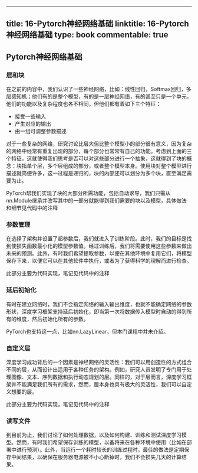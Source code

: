 
---
title: 16-Pytorch神经网络基础
linktitle: 16-Pytorch神经网络基础
type: book
commentable: true
---

## Pytorch神经网络基础

### 层和块

在之前的内容中，我们认识了一些神经网络，比如：线性回归，Softmax回归，多层感知机；他们有的是整个模型，有的是一层神经网络，有的甚至只是一个单元，他们的功能以及复杂程度也各不相同，但他们都有着如下三个特征：

* 接受一些输入
* 产生对应的输出
* 由一组可调整参数描述

对于一些复杂的网络，研究讨论比层大但比整个模型小的部分很有意义，因为复杂的网络中经常有重复出现的部分，每个部分也常常有自己的功能。考虑到上面的三个特征，这就使得我们思考是否可以对这些部分进行一个抽象，这就得到了块的概念：块指单个层，多个层组成的部分，或者整个模型本身。使用块对整个模型进行描述就简便许多，这一过程是递归的，块的内部还可以划分为多个块，直至满足需要为止。

PyTorch帮我们实现了块的大部分所需功能，包括自动求导，我们只需从nn.Module继承并改写其中的一部分就能得到我们需要的块以及模型，具体做法和细节见代码中的注释

### 参数管理

在选择了架构并设置了超参数后，我们就进入了训练阶段。此时，我们的目标是找到使损失函数最小化的模型参数值。经过训练后，我们将需要使用这些参数来做出未来的预测。此外，有时我们希望提取参数，以便在其他环境中复用它们，将模型保存下来，以便它可以在其他软件中执行，或者为了获得科学的理解而进行检查。

此部分主要为代码实现，笔记见代码中的注释

### 延后初始化

有时在建立网络时，我们不会指定网络的输入输出维度，也就不能确定网络的参数形状，深度学习框架支持延后初始化，即当第一次将数据传入模型时自动的得到所有的维度，然后初始化所有的参数。

PyTorch也支持这一点，比如nn.LazyLinear，但本门课程中并未介绍。

### 自定义层

深度学习成功背后的一个因素是神经网络的灵活性：我们可以用创造性的方式组合不同的层，从而设计出适用于各种任务的架构。例如，研究人员发明了专门用于处理图像、文本、序列数据和执行动态规划的层。同样的，对于层而言，深度学习框架并不能满足我们所有的需求，然而，层本身也具有极大的灵活性，我们可以自定义想要的层。

此部分主要为代码实现，笔记见代码中的注释

### 读写文件

到目前为止，我们讨论了如何处理数据，以及如何构建、训练和测试深度学习模型。然而，有时我们希望保存训练的模型，以备将来在各种环境中使用（比如在部署中进行预测）。此外，当运行一个耗时较长的训练过程时，最佳的做法是定期保存中间结果，以确保在服务器电源被不小心断掉时，我们不会损失几天的计算结果。
    
